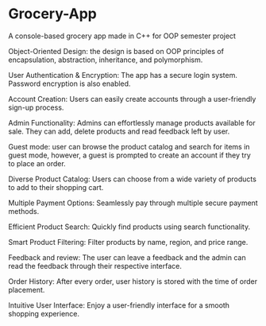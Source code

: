# Grocery-App
A console-based grocery app made in C++ for OOP semester project

Object-Oriented Design: the design is based on OOP principles of encapsulation, abstraction, inheritance, and polymorphism.

User Authentication & Encryption: The app has a secure login system. Password encryption is also enabled.

Account Creation: Users can easily create accounts through a user-friendly sign-up process.

Admin Functionality: Admins can effortlessly manage products available for sale. They can add, delete products and read feedback left by user.

Guest mode: user can browse the product catalog and search for items in guest mode, however, a guest is prompted to create an account if they try to place an order.

Diverse Product Catalog: Users can choose from a wide variety of products to add to their shopping cart.

Multiple Payment Options: Seamlessly pay through multiple secure payment methods.

Efficient Product Search: Quickly find products using search functionality.

Smart Product Filtering: Filter products by name, region, and price range.

Feedback and review: The user can leave a feedback and the admin can read the feedback through their respective interface.

Order History: After every order, user history is stored with the time of order placement.

Intuitive User Interface: Enjoy a user-friendly interface for a smooth shopping experience.
